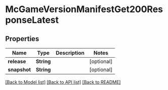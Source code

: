 # McGameVersionManifestGet200ResponseLatest

## Properties
Name | Type | Description | Notes
------------ | ------------- | ------------- | -------------
**release** | **String** |  | [optional] 
**snapshot** | **String** |  | [optional] 

[[Back to Model list]](../README.md#documentation-for-models) [[Back to API list]](../README.md#documentation-for-api-endpoints) [[Back to README]](../README.md)


